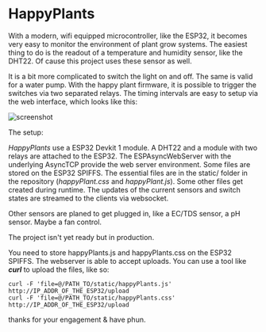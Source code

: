 HappyPlants
============

With a modern, wifi equipped microcontroller, like the ESP32, it becomes very easy to monitor
the environment of plant grow systems. The easiest thing to do is the readout of a temperature
and humidity sensor, like the DHT22. Of cause this project uses these sensor as well.

It is a bit more complicated to switch the light on and off. The same is valid for a water pump.
With the happy plant firmware, it is possible to trigger the switches via two separated relays.
The timing intervals are easy to setup via the web interface, which looks like this:

![screenshot](https://repository-images.githubusercontent.com/336855480/328fa980-6a17-11eb-9929-4065c126b976)

The setup:

*HappyPlants* use a ESP32 Devkit 1 module. A DHT22 and a module with two relays
are attached to the ESP32. The ESPAsyncWebServer with the underlying AsyncTCP
provide the web server environment. Some files are stored on the ESP32 SPIFFS.
The essential files are in the static/ folder in the repository (_happyPlant.css_
and _happyPlant.js_). Some other files get created during runtime. The updates of
the current sensors and switch states are streamed to the clients via websocket.

Other sensors are planed to get plugged in, like a EC/TDS sensor, a pH sensor.
Maybe a fan control.

The project isn't yet ready but in production.

You need to store happyPlants.js and happyPlants.css on the ESP32 SPIFFS.
The webserver is able to accept uploads. You can use a tool like **_curl_** to
upload the files, like so:
```
curl -F 'file=@/PATH_TO/static/happyPlants.js' http://IP_ADDR_OF_THE_ESP32/upload
curl -F 'file=@/PATH_TO/static/happyPlants.css' http://IP_ADDR_OF_THE_ESP32/upload
```

thanks for your engagement & have phun.
